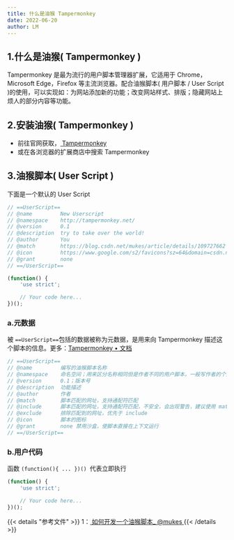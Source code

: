 ```yaml
---
title: 什么是油猴 Tampermonkey
date: 2022-06-20
author: LM
---
```


## 1.什么是油猴( Tampermonkey )

Tampermonkey 是最为流行的用户脚本管理器扩展，它适用于 Chrome，Microsoft Edge，Firefox 等主流浏览器。配合油猴脚本( 用户脚本 / User Script )的使用，可以实现如：为网站添加新的功能；改变网站样式、排版；隐藏网站上烦人的部分内容等功能。

## 2.安装油猴( Tampermonkey )

- 前往官网获取，[ Tampermonkey ](https://www.tampermonkey.net/)
- 或在各浏览器的扩展商店中搜索 Tampermonkey

## 3.油猴脚本( User Script )

下面是一个默认的 User Script

```javascript
// ==UserScript==
// @name         New Userscript
// @namespace    http://tampermonkey.net/
// @version      0.1
// @description  try to take over the world!
// @author       You
// @match        https://blog.csdn.net/mukes/article/details/109727662
// @icon         https://www.google.com/s2/favicons?sz=64&domain=csdn.net
// @grant        none
// ==/UserScript==

(function() {
    'use strict';

    // Your code here...
})();
```

### a.元数据

被 `==UserScript==`包括的数据被称为元数据，是用来向 Tampermonkey 描述这个脚本的信息。更多：[Tampermonkey • 文档](https://www.tampermonkey.net/documentation.php#metadata)

```javascript
// ==UserScript==
// @name         编写的油猴脚本名称
// @namespace    命名空间；用来区分名称相同但是作者不同的用户脚本，一般写作者的个人网址或博客地址
// @version      0.1；版本号
// @description  功能描述
// @author       作者
// @match        脚本匹配的网址，支持通配符匹配
// @include      脚本匹配的网址，支持通配符匹配，不安全，会出现警告，建议使用 match
// @exclude      排除匹配到的网址，优先于 include
// @icon         脚本的图标
// @grant        none 禁用沙盒，使脚本直接在上下文运行
// ==/UserScript==
```

### b.用户代码

函数 `(function(){ ... })() `代表立即执行

```javascript
(function() {
    'use strict';

    // Your code here...
})();
```

{{< details "参考文件" >}} 
1：[ 如何开发一个油猴脚本_ @mukes ](https://blog.csdn.net/mukes/article/details/109727662)
{{< /details >}}